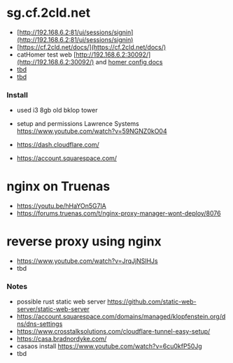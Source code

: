 
# sg.cf.2cld.net

- [http://192.168.6.2:81/ui/sessions/signin](http://192.168.6.2:81/ui/sessions/signin)
- [https://cf.2cld.net/docs/](https://cf.2cld.net/docs/)
- catHomer test web [http://192.168.6.2:30092/](http://192.168.6.2:30092/) and [homer config docs](https://github.com/bastienwirtz/homer/blob/main/docs/configuration.md)
- [tbd]()
- [tbd]()

### Install
- used i3 8gb old bklop tower
- setup and permissions Lawrence Systems https://www.youtube.com/watch?v=59NGNZ0kO04

- https://dash.cloudflare.com/
- https://account.squarespace.com/

# nginx on Truenas
- https://youtu.be/hHaYOn5G7lA
- https://forums.truenas.com/t/nginx-proxy-manager-wont-deploy/8076

# reverse proxy using nginx
- https://www.youtube.com/watch?v=JrqJjNSlHJs
- tbd
### Notes
- possible rust static web server https://github.com/static-web-server/static-web-server
- https://account.squarespace.com/domains/managed/klopfenstein.org/dns/dns-settings
- https://www.crosstalksolutions.com/cloudflare-tunnel-easy-setup/
- https://casa.bradnordyke.com/
- casaos install https://www.youtube.com/watch?v=6cu0kfP50Jg
- tbd
